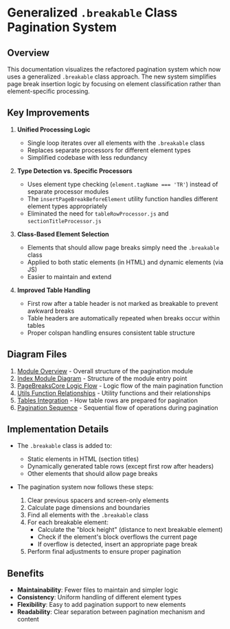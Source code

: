 # Generalized `.breakable` Class Pagination System

## Overview

This documentation visualizes the refactored pagination system which now uses a generalized `.breakable` class approach. The new system simplifies page break insertion logic by focusing on element classification rather than element-specific processing.

## Key Improvements

1. **Unified Processing Logic**
   - Single loop iterates over all elements with the `.breakable` class
   - Replaces separate processors for different element types
   - Simplified codebase with less redundancy

2. **Type Detection vs. Specific Processors**
   - Uses element type checking (`element.tagName === 'TR'`) instead of separate processor modules
   - The `insertPageBreakBeforeElement` utility function handles different element types appropriately
   - Eliminated the need for `tableRowProcessor.js` and `sectionTitleProcessor.js`

3. **Class-Based Element Selection**
   - Elements that should allow page breaks simply need the `.breakable` class
   - Applied to both static elements (in HTML) and dynamic elements (via JS)
   - Easier to maintain and extend

4. **Improved Table Handling**
   - First row after a table header is not marked as breakable to prevent awkward breaks
   - Table headers are automatically repeated when breaks occur within tables
   - Proper colspan handling ensures consistent table structure

## Diagram Files

1. [Module Overview](module-overview.md) - Overall structure of the pagination module
2. [Index Module Diagram](index-diagram.md) - Structure of the module entry point
3. [PageBreaksCore Logic Flow](pageBreaksCore-diagram.md) - Logic flow of the main pagination function
4. [Utils Function Relationships](utils-diagram.md) - Utility functions and their relationships
5. [Tables Integration](tables-integration-diagram.md) - How table rows are prepared for pagination
6. [Pagination Sequence](pagination-sequence.md) - Sequential flow of operations during pagination

## Implementation Details

- The `.breakable` class is added to:
  - Static elements in HTML (section titles)
  - Dynamically generated table rows (except first row after headers)
  - Other elements that should allow page breaks

- The pagination system now follows these steps:
  1. Clear previous spacers and screen-only elements
  2. Calculate page dimensions and boundaries
  3. Find all elements with the `.breakable` class
  4. For each breakable element:
     - Calculate the "block height" (distance to next breakable element)
     - Check if the element's block overflows the current page
     - If overflow is detected, insert an appropriate page break
  5. Perform final adjustments to ensure proper pagination

## Benefits

- **Maintainability**: Fewer files to maintain and simpler logic
- **Consistency**: Uniform handling of different element types
- **Flexibility**: Easy to add pagination support to new elements
- **Readability**: Clear separation between pagination mechanism and content
